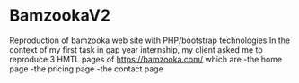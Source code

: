 # BamzookaV2
Reproduction of bamzooka web site with PHP/bootstrap technologies
In the context of my first task in gap year internship, my client asked me to reproduce 3 HMTL pages of https://bamzooka.com/ which are 
-the home page
-the pricing page
-the contact page
